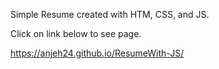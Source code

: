 Simple Resume created with HTM, CSS, and JS. 

Click on link below to see page.

https://anjeh24.github.io/ResumeWith-JS/
